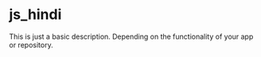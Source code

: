 # js_hindi
This is just a basic description. Depending on the functionality of your app or repository.
